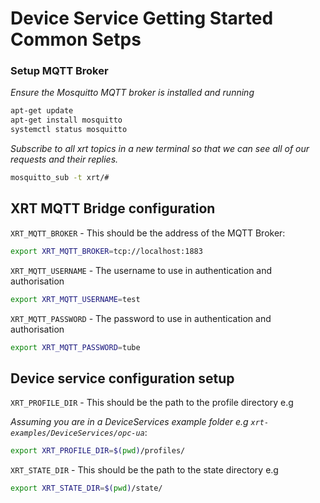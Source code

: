# Device Service Getting Started Common Setps

### Setup MQTT Broker

*Ensure the Mosquitto MQTT broker is installed and running*

```bash
apt-get update
apt-get install mosquitto
systemctl status mosquitto
```

*Subscribe to all xrt topics in a new terminal so that we can see all of our requests and their replies.*
```bash
mosquitto_sub -t xrt/#
```

## XRT MQTT Bridge configuration

`XRT_MQTT_BROKER` - This should be the address of the MQTT Broker: 
```bash
export XRT_MQTT_BROKER=tcp://localhost:1883
```

`XRT_MQTT_USERNAME` - The username to use in authentication and authorisation
```bash
export XRT_MQTT_USERNAME=test
```

`XRT_MQTT_PASSWORD` - The password to use in authentication and authorisation
```bash
export XRT_MQTT_PASSWORD=tube
```

## Device service configuration setup

`XRT_PROFILE_DIR` - This should be the path to the profile directory e.g

*Assuming you are in a DeviceServices example folder e.g `xrt-examples/DeviceServices/opc-ua`*:

```bash
export XRT_PROFILE_DIR=$(pwd)/profiles/
```

`XRT_STATE_DIR` - This should be the path to the state directory e.g

```bash
export XRT_STATE_DIR=$(pwd)/state/
```
